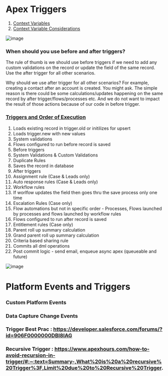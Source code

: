 # Apex Triggers
1. [Context Variables](https://developer.salesforce.com/docs/atlas.en-us.apexcode.meta/apexcode/apex_triggers_context_variables.htm)
1. [Context Variable Considerations](https://developer.salesforce.com/docs/atlas.en-us.apexcode.meta/apexcode/apex_triggers_context_variables_considerations.htm)

![image](https://user-images.githubusercontent.com/34469349/153751105-a5789a44-1619-4232-baeb-d9189f764f91.png)



### When should you use before and after triggers?

The rule of thumb is we should use before triggers if we need to add any custom validations on the record or update the field of the same record.
Use the after trigger for all other scenarios.

Why should we use after trigger for all other scenarios? For example, creating a contact after an account is created. You might ask.
The simple reason is there could be some calculations/updates happening on the same record by after trigger/flows/processes etc. And we do not want to impact the result of those actions because of our code in before trigger.

### [Triggers and Order of Execution](https://developer.salesforce.com/docs/atlas.en-us.apexcode.meta/apexcode/apex_triggers_order_of_execution.htm)

  1. Loads existing record in trigger.old or initilizes for upsert
  2. Loads trigger.new with new values
  3. System validations
  4. Flows configured to run before record is saved
  5. Before triggers
  6. System Validations & Custom Validations
  7. Duplicate Rules
  8. Saves the record in database
  9. After triggers
  10. Assignment rule (Case & Leads only)
  11. Auto response rules (Case & Leads only)
  12. Workflow rules
  13. If worlfow updates the field then goes thru the save process only one time
  14. Escalation Rules (Case only)
  15. Flow automations but not in specific order - Processes, Flows launched by processes and flows launched by workflow rules
  16. Flows configured to run after record is saved
  17. Entitlement rules (Case only)
  18. Parent roll up summary calculation
  19. Grand parent roll up summary calculation
  20. Criteria based sharing rule
  21. Commits all dml operations
  22. Post commit logic - send email, enqueue async apex (queueable and future)
  
![image](https://user-images.githubusercontent.com/34469349/153751113-921ed046-43f6-4782-99ac-268a7e2eb3c9.png)

# Platform Events and Triggers

### Custom Platform Events
### Data Capture Change Events
### Trigger Best Prac : https://developer.salesforce.com/forums/?id=906F0000000DBl8IAG
### Recursive Trigger : https://www.apexhours.com/how-to-avoid-recursion-in-trigger/#:~:text=Summary-,What%20is%20a%20recursive%20Trigger%3F,Limit%20due%20to%20Recursive%20Trigger.

